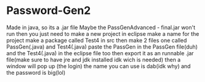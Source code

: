 # Password-Gen2
Made in java, so its a .jar file
Maybe the PassGenAdvanced - final.jar won't run then you just need to make a new project in eclipse make a name for the project make a package called Test4 in src then make 2 files one called PassGen(.java) and Test4(.java) paste the PassGen in the PassGen file(duh)
and the Test4(.java) in the eclipse file too then export it as an runnable .jar file(make sure to have jre and jdk installed idk wich is needed) then a window will pop up (the login) the name you can use is dab(idk why) and the password is big(lol)
